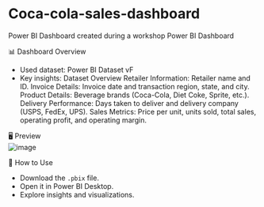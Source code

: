 # Coca-cola-sales-dashboard
Power BI Dashboard created during a workshop
Power BI Dashboard  

📊 Dashboard Overview  
- Used dataset: Power BI Dataset vF 
- Key insights: Dataset Overview
Retailer Information: Retailer name and ID.
Invoice Details: Invoice date and transaction region, state, and city.
Product Details: Beverage brands (Coca-Cola, Diet Coke, Sprite, etc.).
Delivery Performance: Days taken to deliver and delivery company (USPS, FedEx, UPS).
Sales Metrics: Price per unit, units sold, total sales, operating profit, and operating margin.
 

🖥️ Preview  
  ![image](https://github.com/user-attachments/assets/c9653263-b530-43ad-ba4a-d31376fd0bcf)


🚀 How to Use  
- Download the `.pbix` file.  
- Open it in Power BI Desktop.  
- Explore insights and visualizations.  

